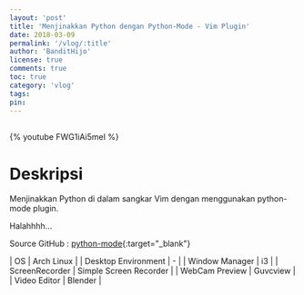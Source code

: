```yaml
---
layout: 'post'
title: 'Menjinakkan Python dengan Python-Mode - Vim Plugin'
date: 2018-03-09
permalink: '/vlog/:title'
author: 'BanditHijo'
license: true
comments: true
toc: true
category: 'vlog'
tags:
pin:
---
```


<div style="margin-top:30px;"></div>

{% youtube FWG1iAi5meI %}

# Deskripsi

Menjinakkan Python di dalam sangkar Vim dengan menggunakan python-mode plugin.

Halahhhh...

Source GitHub :
[python-mode](https://github.com/python-mode/python-mode){:target="_blank"}

| OS | Arch Linux |
| Desktop Environment | - |
| Window Manager | i3 |
| ScreenRecorder | Simple Screen Recorder |
| WebCam Preview | Guvcview |
| Video Editor | Blender |
